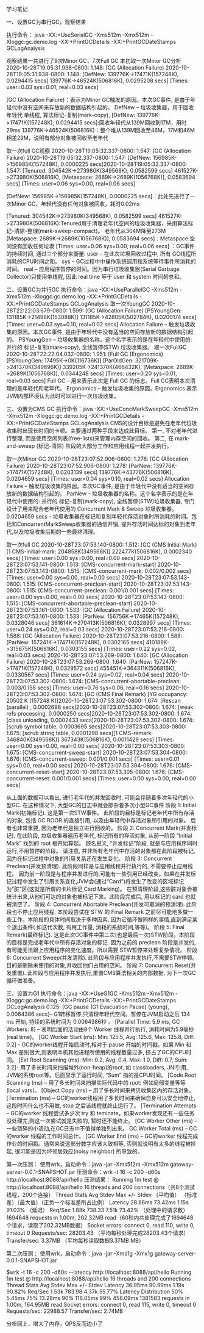 学习笔记

一、设置GC为串行GC，观察结果

执行命令：
java -XX:+UseSerialGC -Xms512m -Xmx512m -Xloggc:gc.demo.log -XX:+PrintGCDetails -XX:+PrintGCDateStamps GCLogAnalysis

观察结果一共进行了9次Minor GC，7次Full GC
本初取一次Minor GC分析
2020-10-28T19:05:31.938-0800: 1.148: [GC (Allocation Failure) 2020-10-28T19:05:31.938-0800: 1.148: [DefNew: 139776K->17471K(157248K), 0.0294415 secs] 139776K->46524K(506816K), 0.0295208 secs] [Times: user=0.03 sys=0.01, real=0.03 secs]

[GC (Allocation Failure)：表示为Minor GC触发的原因。本次GC事件, 是由于年轻代中没有空间来存放新的数据结构引起的。
DefNew – 垃圾收集器，用于回收年轻代 单线程, 算法标记-复制(mark-copy),
[DefNew: 139776K->17471K(157248K), 0.0294415 secs]:回收年轻代从139M回收到17M，用时29ms
139776K->46524K(506816K)：整个堆从139M回收至46M，17M和46M相差29M，说明有部分对象被回收至老年代

取一次full GC观察
2020-10-28T19:05:32.337-0800: 1.547: [GC (Allocation Failure) 2020-10-28T19:05:32.337-0800: 1.547: [DefNew: 156985K->156985K(157248K), 0.0000225 secs]2020-10-28T19:05:32.337-0800: 1.547: [Tenured: 304542K->273980K(349568K), 0.0582599 secs] 461527K->273980K(506816K), [Metaspace: 2689K->2689K(1056768K)], 0.0583694 secs] [Times: user=0.06 sys=0.00, real=0.06 secs]

[DefNew: 156985K->156985K(157248K), 0.0000225 secs]：此处先进行了一次Minor GC，年轻代没有任何对象被回收，耗时0.02ms

[Tenured: 304542K->273980K(349568K), 0.0582599 secs] 461527K->273980K(506816K):Tenured用于清理老年代空间的垃圾收集器，采用算法标记-清除-整理(mark-sweep-compact)。
老年代从304M降至273M
[Metaspace: 2689K->2689K(1056768K)], 0.0583694 secs]：Metaspace 空间没有回收任何垃圾
[Times: user=0.06 sys=0.00, real=0.06 secs] ：GC事件的持续时间, 通过三个部分来衡量:
                                              user – 在此次垃圾回收过程中, 所有 GC线程所消耗的CPU时间之和。
                                              sys – GC过程中中操作系统调用和系统等待事件所消耗的时间。
                                              real – 应用程序暂停的时间。因为串行垃圾收集器(Serial Garbage Collector)只使用单线程, 因此 real time 等于 user 和 system 时间的总和。
                                              
二、设置GC为并行GC
执行命令：java -XX:+UseParallelGC -Xms512m -Xmx512m -Xloggc:gc.demo.log -XX:+PrintGCDetails -XX:+PrintGCDateStamps GCLogAnalysis
取一次YoungGC 
2020-10-28T22:22:03.679-0800: 1.599: [GC (Allocation Failure) [PSYoungGen: 131185K->21498K(153088K)] 131185K->42805K(502784K), 0.0200174 secs] [Times: user=0.03 sys=0.10, real=0.02 secs]
Allocation Failure – 触发垃圾收集的原因。本次GC事件, 是由于年轻代中没有适当的空间存放新的数据结构引起的。
PSYoungGen – 垃圾收集器的名称。这个名字表示的是在年轻代中使用的: 并行的 标记-复制(mark-copy), 全线暂停(STW) 垃圾收集器。
取一次FullGC 
2020-10-28T22:22:04.032-0800: 1.951: [Full GC (Ergonomics) [PSYoungGen: 17495K->0K(116736K)] [ParOldGen: 321709K->241370K(349696K)] 339205K->241370K(466432K), [Metaspace: 2689K->2689K(1056768K)], 0.0344248 secs] [Times: user=0.20 sys=0.01, real=0.03 secs]
Full GC – 用来表示此次是 Full GC 的标志。Full GC表明本次清理的是年轻代和老年代。
Ergonomics – 触发垃圾收集的原因。Ergonomics 表示JVM内部环境认为此时可以进行一次垃圾收集。

三、设置为CMS GC
执行命令：java -XX:+UseConcMarkSweepGC -Xms512m -Xmx512m -Xloggc:gc.demo.log -XX:+PrintGCDetails -XX:+PrintGCDateStamps GCLogAnalysis
CMS的设计目标是避免在老年代垃圾收集时出现长时间的卡顿。主要通过两种手段来达成此目标。
第一, 不对老年代进行整理, 而是使用空闲列表(free-lists)来管理内存空间的回收。
第二, 在 mark-and-sweep (标记-清除) 阶段的大部分工作和应用线程一起并发执行。

取一次Minor GC
2020-10-28T23:07:52.906-0800: 1.278: [GC (Allocation Failure) 2020-10-28T23:07:52.906-0800: 1.278: [ParNew: 139776K->17471K(157248K), 0.0203139 secs] 139776K->43776K(506816K), 0.0204659 secs] [Times: user=0.04 sys=0.10, real=0.02 secs]
Allocation Failure – 触发垃圾收集的原因。本次GC事件, 是由于年轻代中没有适当的空间存放新的数据结构引起的。
ParNew – 垃圾收集器的名称。这个名字表示的是在年轻代中使用的: 并行的 标记-复制(mark-copy), 全线暂停(STW)垃圾收集器, 专门设计了用来配合老年代使用的 Concurrent Mark & Sweep 垃圾收集器。
0.0204659 secs - 垃圾收集器在标记和复制年轻代存活对象时所消耗的时间。包括和ConcurrentMarkSweep收集器的通信开销, 提升存活时间达标的对象到老年代,以及垃圾收集后期的一些最终清理。

取一次full GC
2020-10-28T23:07:53.140-0800: 1.512: [GC (CMS Initial Mark) [1 CMS-initial-mark: 204858K(349568K)] 222477K(506816K), 0.0002340 secs] [Times: user=0.00 sys=0.00, real=0.00 secs]
2020-10-28T23:07:53.141-0800: 1.513: [CMS-concurrent-mark-start]
2020-10-28T23:07:53.143-0800: 1.515: [CMS-concurrent-mark: 0.002/0.002 secs] [Times: user=0.00 sys=0.00, real=0.00 secs]
2020-10-28T23:07:53.143-0800: 1.515: [CMS-concurrent-preclean-start]
2020-10-28T23:07:53.143-0800: 1.515: [CMS-concurrent-preclean: 0.001/0.001 secs] [Times: user=0.00 sys=0.00, real=0.00 secs]
2020-10-28T23:07:53.143-0800: 1.515: [CMS-concurrent-abortable-preclean-start]
2020-10-28T23:07:53.161-0800: 1.533: [GC (Allocation Failure) 2020-10-28T23:07:53.161-0800: 1.533: [ParNew: 156756K->17465K(157248K), 0.0328046 secs] 361614K->270413K(506816K), 0.0328997 secs] [Times: user=0.24 sys=0.02, real=0.03 secs]
2020-10-28T23:07:53.216-0800: 1.588: [GC (Allocation Failure) 2020-10-28T23:07:53.216-0800: 1.588: [ParNew: 157241K->17471K(157248K), 0.0302165 secs] 410189K->315675K(506816K), 0.0303155 secs] [Times: user=0.22 sys=0.02, real=0.03 secs]
2020-10-28T23:07:53.269-0800: 1.640: [GC (Allocation Failure) 2020-10-28T23:07:53.269-0800: 1.640: [ParNew: 157247K->17471K(157248K), 0.0329572 secs] 455451K->364311K(506816K), 0.0330567 secs] [Times: user=0.24 sys=0.02, real=0.04 secs]
2020-10-28T23:07:53.302-0800: 1.674: [CMS-concurrent-abortable-preclean: 0.003/0.158 secs] [Times: user=0.76 sys=0.06, real=0.16 secs]
2020-10-28T23:07:53.302-0800: 1.674: [GC (CMS Final Remark) [YG occupancy: 20502 K (157248 K)]2020-10-28T23:07:53.302-0800: 1.674: [Rescan (parallel) , 0.0002698 secs]2020-10-28T23:07:53.302-0800: 1.674: [weak refs processing, 0.0000250 secs]2020-10-28T23:07:53.302-0800: 1.674: [class unloading, 0.0002433 secs]2020-10-28T23:07:53.302-0800: 1.674: [scrub symbol table, 0.0003695 secs]2020-10-28T23:07:53.303-0800: 1.675: [scrub string table, 0.0001298 secs][1 CMS-remark: 346840K(349568K)] 367343K(506816K), 0.0011429 secs] [Times: user=0.00 sys=0.00, real=0.00 secs]
2020-10-28T23:07:53.303-0800: 1.675: [CMS-concurrent-sweep-start]
2020-10-28T23:07:53.304-0800: 1.676: [CMS-concurrent-sweep: 0.001/0.001 secs] [Times: user=0.01 sys=0.00, real=0.00 secs]
2020-10-28T23:07:53.304-0800: 1.676: [CMS-concurrent-reset-start]
2020-10-28T23:07:53.305-0800: 1.676: [CMS-concurrent-reset: 0.001/0.001 secs] [Times: user=0.00 sys=0.00, real=0.00 secs]

从上面的数据可以看出, 进行老年代的并发回收时, 可能会伴随着多次年轻代的小型GC. 在这种情况下, 大型GC的日志中就会掺杂着多次小型GC事件
阶段 1: Initial Mark(初始标记). 这是第一次STW事件。 此阶段的目标是标记老年代中所有存活的对象, 包括 GC ROOR 的直接引用, 以及由年轻代中存活对象所引用的对象。 后者也非常重要, 因为老年代是独立进行回收的。
阶段 2: Concurrent Mark(并发标记). 在此阶段, 垃圾收集器遍历老年代, 标记所有的存活对象, 从前一阶段 “Initial Mark” 找到的 root 根开始算起。 顾名思义, “并发标记”阶段, 就是与应用程序同时运行,不用暂停的阶段。 请注意, 并非所有老年代中存活的对象都在此阶段被标记, 因为在标记过程中对象的引用关系还在发生变化。
阶段 3: Concurrent Preclean(并发预清理). 此阶段同样是与应用线程并行执行的, 不需要停止应用线程。 因为前一阶段是与程序并发进行的,可能有一些引用已经改变。如果在并发标记过程中发生了引用关系变化,JVM会(通过“Card”)将发生了改变的区域标记为“脏”区(这就是所谓的卡片标记,Card Marking)。
在预清理阶段,这些脏对象会被统计出来,从他们可达的对象也被标记下来。此阶段完成后, 用以标记的 card 也就被清空了。
阶段 4: Concurrent Abortable Preclean(并发可取消的预清理). 此阶段也不停止应用线程. 本阶段尝试在 STW 的 Final Remark 之前尽可能地多做一些工作。本阶段的具体时间取决于多种因素, 因为它循环做同样的事情,直到满足某个退出条件( 如迭代次数, 有用工作量, 消耗的系统时间,等等)。
阶段 5: Final Remark(最终标记). 这是此次GC事件中第二次(也是最后一次)STW阶段。本阶段的目标是完成老年代中所有存活对象的标记. 因为之前的 preclean 阶段是并发的, 有可能无法跟上应用程序的变化速度。所以需要 STW暂停来处理复杂情况。
阶段 6: Concurrent Sweep(并发清除). 此阶段与应用程序并发执行,不需要STW停顿。目的是删除未使用的对象,并收回他们占用的空间。
阶段 7: Concurrent Reset(并发重置). 此阶段与应用程序并发执行,重置CMS算法相关的内部数据, 为下一次GC循环做准备。

三、设置为G1
执行命令：java -XX:+UseG1GC -Xms512m -Xmx512m -Xloggc:gc.demo.log -XX:+PrintGCDetails -XX:+PrintGCDateStamps GCLogAnalysis
0.125: [GC pause (G1 Evacuation Pause) (young), 0.0064386 secs]– G1转移暂停,只清理年轻代空间。暂停在JVM启动之后 134 ms 开始, 持续的系统时间为 0.0064386秒 。
[Parallel Time: 5.9 ms, GC Workers: 8] – 表明后面的活动由8个 Worker 线程并行执行, 消耗时间为5.9毫秒(real time)。
[GC Worker Start (ms): Min: 125.5, Avg: 125.6, Max: 125.8, Diff: 0.2] -  GC的worker线程开始启动时,相对于 pause 开始的时间戳。如果 Min 和 Max 差别很大,则表明本机其他进程所使用的线程数量过多, 挤占了GC的CPU时间。
[Ext Root Scanning (ms): Min: 0.2, Avg: 0.4, Max: 1.0, Diff: 0.7, Sum: 3.2]-  用了多长时间来扫描堆外(non-heap)的root, 如 classloaders, JNI引用, JVM的系统root等。后面显示了运行时间, “Sum” 指的是CPU时间。
[Code Root Scanning (ms) – 用了多长时间来扫描实际代码中的 root: 例如局部变量等等(local vars)。
[Object Copy (ms) – 用了多长时间来拷贝收集区内的存活对象。
[Termination (ms) – GC的worker线程用了多长时间来确保自身可以安全地停止, 这段时间什么也不用做, stop 之后该线程就终止运行了。
[Termination Attempts – GC的worker 线程尝试多少次 try 和 teminate。如果worker发现还有一些任务没处理完,则这一次尝试就是失败的, 暂时还不能终止。
[GC Worker Other (ms) – 一些琐碎的小活动,在GC日志中不值得单独列出来。
GC Worker Total (ms) – GC的worker 线程的工作时间总计。
[GC Worker End (ms) – GC的worker 线程完成作业的时间戳。通常来说这部分数字应该大致相等, 否则就说明有太多的线程被挂起, 很可能是因为坏邻居效应(noisy neighbor) 所导致的。



第一次压测：
使用wrk，启动命令：java  -jar -Xms512m -Xmx512m gateway-server-0.0.1-SNAPSHOT.jar
压测命令：wrk -t 16 -c 200 -d60s http://localhost:8088/api/hello 
压测结果：
Running 1m test @ http://localhost:8088/api/hello
  16 threads and 200 connections（共8个测试线程，200个连接）
  Thread Stats   Avg      Stdev     Max   +/- Stdev
                （平均值） （标准差）（最大值）（正负一个标准差所占比例）
    Latency     28.86ms   73.42ms   1.15s    91.03%
    （延迟）
    Req/Sec     1.88k   738.33     7.51k    73.42%
  （处理中的请求数）
  1694648 requests in 1.00m, 202.32MB read（60秒内共处理完成了1694648个请求，读取了202.32MB数据）
  Socket errors: connect 0, read 110, write 0, timeout 0
Requests/sec:  28203.43 （平均每秒处理完成28203.43个请求）
Transfer/sec:      3.37MB （平均每秒读取数据3.37MB MB）

第二次压测：
使用wrk，启动命令：java  -jar -Xms1g -Xmx1g gateway-server-0.0.1-SNAPSHOT.jar

$wrk -t 16 -c 200 -d60s  --latency http://localhost:8088/api/hello
Running 1m test @ http://localhost:8088/api/hello
  16 threads and 200 connections
  Thread Stats   Avg      Stdev     Max   +/- Stdev
    Latency    36.95ms   90.99ms   1.19s    90.82%
    Req/Sec     1.53k   783.98     4.37k    55.77%
  Latency Distribution
     50%    5.45ms
     75%   13.28ms
     90%  116.05ms
     99%  456.09ms
  1381583 requests in 1.00m, 164.95MB read
  Socket errors: connect 0, read 115, write 0, timeout 0
Requests/sec:  22988.57
Transfer/sec:      2.74MB

分析同上，增大了内存，QPS反而边小了
                                    
                                              
